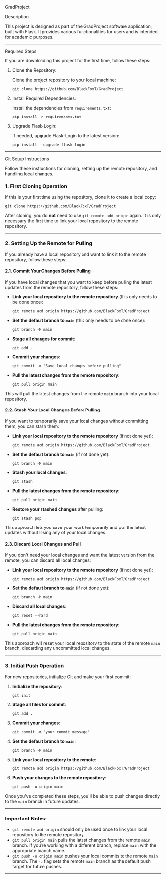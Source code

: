 GradProject

Description

This project is designed as part of the GradProject software application, built with Flask. It provides various functionalities for users and is intended for academic purposes.

---

Required Steps

If you are downloading this project for the first time, follow these steps:

1. Clone the Repository:

   Clone the project repository to your local machine:

   `git clone https://github.com/BlackFoxT/GradProject`

2. Install Required Dependencies:

   Install the dependencies from `requirements.txt`:

   `pip install -r requirements.txt`

3. Upgrade Flask-Login:

   If needed, upgrade Flask-Login to the latest version:

   `pip install --upgrade flask-login`

---

Git Setup Instructions

Follow these instructions for cloning, setting up the remote repository, and handling local changes.

### 1. First Cloning Operation

If this is your first time using the repository, clone it to create a local copy:

`git clone https://github.com/BlackFoxT/GradProject`

After cloning, you do **not** need to use `git remote add origin` again. It is only necessary the first time to link your local repository to the remote repository.

---

### 2. Setting Up the Remote for Pulling

If you already have a local repository and want to link it to the remote repository, follow these steps:

#### 2.1. Commit Your Changes Before Pulling

If you have local changes that you want to keep before pulling the latest updates from the remote repository, follow these steps:

- **Link your local repository to the remote repository** (this only needs to be done once):

  `git remote add origin https://github.com/BlackFoxT/GradProject`

- **Set the default branch to `main`** (this only needs to be done once):

  `git branch -M main`

- **Stage all changes for commit**:

  `git add .`

- **Commit your changes**:

  `git commit -m "Save local changes before pulling"`

- **Pull the latest changes from the remote repository**:

  `git pull origin main`

This will pull the latest changes from the remote `main` branch into your local repository.

#### 2.2. Stash Your Local Changes Before Pulling

If you want to temporarily save your local changes without committing them, you can stash them:

- **Link your local repository to the remote repository** (if not done yet):

  `git remote add origin https://github.com/BlackFoxT/GradProject`

- **Set the default branch to `main`** (if not done yet):

  `git branch -M main`

- **Stash your local changes**:

  `git stash`

- **Pull the latest changes from the remote repository**:

  `git pull origin main`

- **Restore your stashed changes** after pulling:

  `git stash pop`

This approach lets you save your work temporarily and pull the latest updates without losing any of your local changes.

#### 2.3. Discard Local Changes and Pull

If you don't need your local changes and want the latest version from the remote, you can discard all local changes:

- **Link your local repository to the remote repository** (if not done yet):

  `git remote add origin https://github.com/BlackFoxT/GradProject`

- **Set the default branch to `main`** (if not done yet):

  `git branch -M main`

- **Discard all local changes**:

  `git reset --hard`

- **Pull the latest changes from the remote repository**:

  `git pull origin main`

This approach will reset your local repository to the state of the remote `main` branch, discarding any uncommitted local changes.

---

### 3. Initial Push Operation

For new repositories, initialize Git and make your first commit:

1. **Initialize the repository**:

   `git init`

2. **Stage all files for commit**:

   `git add .`

3. **Commit your changes**:

   `git commit -m "your commit message"`

4. **Set the default branch to `main`**:

   `git branch -M main`

5. **Link your local repository to the remote**:

   `git remote add origin https://github.com/BlackFoxT/GradProject`

6. **Push your changes to the remote repository**:

   `git push -u origin main`

Once you've completed these steps, you'll be able to push changes directly to the `main` branch in future updates.

---

### Important Notes:

- `git remote add origin` should only be used once to link your local repository to the remote repository.
- `git pull origin main` pulls the latest changes from the remote `main` branch. If you're working with a different branch, replace `main` with the appropriate branch name.
- `git push -u origin main` pushes your local commits to the remote `main` branch. The `-u` flag sets the remote `main` branch as the default push target for future pushes.

---
